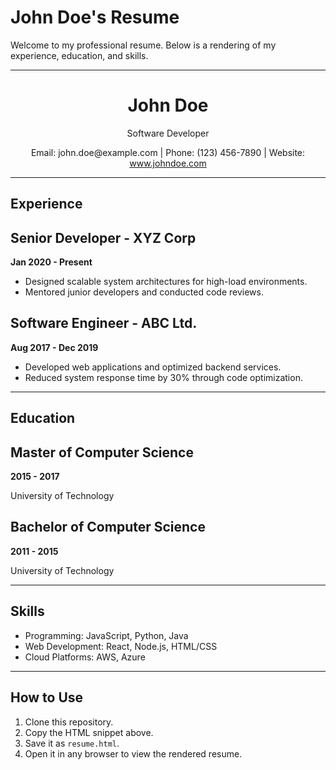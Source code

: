 # John Doe's Resume

Welcome to my professional resume. Below is a rendering of my experience, education, and skills.

---

<div align="center">
    <h1>John Doe</h1>
    <p>Software Developer</p>
    <p>Email: john.doe@example.com | Phone: (123) 456-7890 | Website: <a href="https://www.johndoe.com" target="_blank">www.johndoe.com</a></p>
</div>

---

## Experience

<div>
    <h2>Senior Developer - XYZ Corp</h2>
    <p><strong>Jan 2020 - Present</strong></p>
    <ul>
        <li>Designed scalable system architectures for high-load environments.</li>
        <li>Mentored junior developers and conducted code reviews.</li>
    </ul>
</div>

<div>
    <h2>Software Engineer - ABC Ltd.</h2>
    <p><strong>Aug 2017 - Dec 2019</strong></p>
    <ul>
        <li>Developed web applications and optimized backend services.</li>
        <li>Reduced system response time by 30% through code optimization.</li>
    </ul>
</div>

---

## Education

<div>
    <h2>Master of Computer Science</h2>
    <p><strong>2015 - 2017</strong></p>
    <p>University of Technology</p>
</div>

<div>
    <h2>Bachelor of Computer Science</h2>
    <p><strong>2011 - 2015</strong></p>
    <p>University of Technology</p>
</div>

---

## Skills

<ul>
    <li>Programming: JavaScript, Python, Java</li>
    <li>Web Development: React, Node.js, HTML/CSS</li>
    <li>Cloud Platforms: AWS, Azure</li>
</ul>

---

## How to Use

1. Clone this repository.
2. Copy the HTML snippet above.
3. Save it as `resume.html`.
4. Open it in any browser to view the rendered resume.
